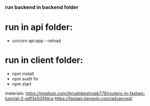 ### run backend in backend folder

# run in api folder:
- uvicorn api:app --reload 

# run in client folder:
- npm install
- npm audit fix
- npm start

materials:
https://medium.com/@rushikeshnaik779/routers-in-fastapi-tutorial-2-adf3e505fdca
https://fastapi.tiangolo.com/advanced/